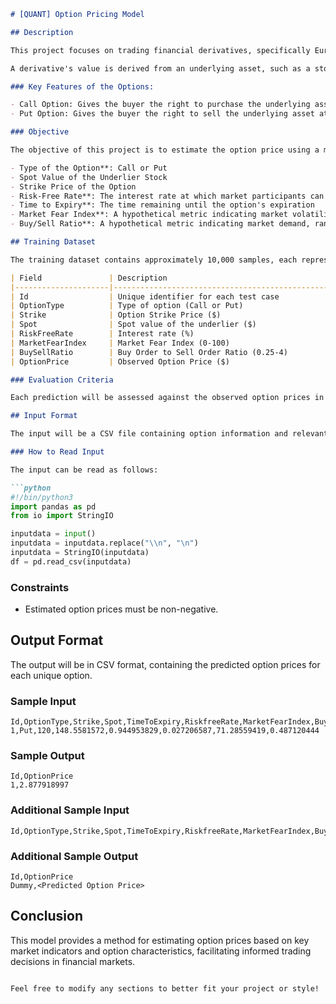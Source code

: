 
```markdown
# [QUANT] Option Pricing Model

## Description

This project focuses on trading financial derivatives, specifically European call and put options, for a hypothetical company. The model estimates the option price based on historical data and various market factors. 

A derivative's value is derived from an underlying asset, such as a stock. The option pricing model determines the fair value of an option, which is crucial for investment banks and traders.

### Key Features of the Options:

- Call Option: Gives the buyer the right to purchase the underlying asset at a predetermined strike price before expiration.
- Put Option: Gives the buyer the right to sell the underlying asset at a predetermined strike price before expiration.

### Objective

The objective of this project is to estimate the option price using a mathematical model based on the following features:

- Type of the Option**: Call or Put
- Spot Value of the Underlier Stock
- Strike Price of the Option
- Risk-Free Rate**: The interest rate at which market participants can borrow or lend money
- Time to Expiry**: The time remaining until the option's expiration
- Market Fear Index**: A hypothetical metric indicating market volatility, ranging from 0 (calm) to 100 (volatile)
- Buy/Sell Ratio**: A hypothetical metric indicating market demand, ranging from 0.25 (high sell orders) to 4 (high buy orders)

## Training Dataset

The training dataset contains approximately 10,000 samples, each representing a unique option. The schema for the training dataset is as follows:

| Field               | Description                                                  |
|---------------------|--------------------------------------------------------------|
| Id                  | Unique identifier for each test case                        |
| OptionType          | Type of option (Call or Put)                                |
| Strike              | Option Strike Price ($)                                     |
| Spot                | Spot value of the underlier ($)                             |
| RiskFreeRate        | Interest rate (%)                                           |
| MarketFearIndex     | Market Fear Index (0-100)                                  |
| BuySellRatio        | Buy Order to Sell Order Ratio (0.25-4)                     |
| OptionPrice         | Observed Option Price ($)                                   |

### Evaluation Criteria

Each prediction will be assessed against the observed option prices in the dataset. Note that additional test cases will be run post-submission, and the final score may vary from the initial assessment.

## Input Format

The input will be a CSV file containing option information and relevant market data, structured similarly to the training dataset, but the `OptionPrice` column will be missing.

### How to Read Input

The input can be read as follows:

```python
#!/bin/python3
import pandas as pd
from io import StringIO

inputdata = input()
inputdata = inputdata.replace("\\n", "\n")
inputdata = StringIO(inputdata)
df = pd.read_csv(inputdata)
```

### Constraints

- Estimated option prices must be non-negative.

## Output Format

The output will be in CSV format, containing the predicted option prices for each unique option.

### Sample Input

```
Id,OptionType,Strike,Spot,TimeToExpiry,RiskfreeRate,MarketFearIndex,BuySellRatio
1,Put,120,148.5581572,0.944953829,0.027206587,71.28559419,0.487120444
```

### Sample Output

```
Id,OptionPrice
1,2.877918997
```

### Additional Sample Input

```
Id,OptionType,Strike,Spot,TimeToExpiry,RiskfreeRate,MarketFearIndex,BuySellRatio\nDummy,Call,60,148.1797401,1.243255425,3.1980597,6.436489684,1.068700429
```

### Additional Sample Output

```
Id,OptionPrice
Dummy,<Predicted Option Price>
```

## Conclusion

This model provides a method for estimating option prices based on key market indicators and option characteristics, facilitating informed trading decisions in financial markets.
```

Feel free to modify any sections to better fit your project or style!
